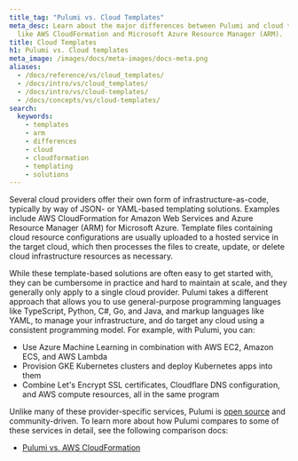 ```yaml
---
title_tag: "Pulumi vs. Cloud Templates"
meta_desc: Learn about the major differences between Pulumi and cloud templating solutions
  like AWS CloudFormation and Microsoft Azure Resource Manager (ARM).
title: Cloud Templates
h1: Pulumi vs. Cloud templates
meta_image: /images/docs/meta-images/docs-meta.png
aliases:
  - /docs/reference/vs/cloud_templates/
  - /docs/intro/vs/cloud_templates/
  - /docs/intro/vs/cloud-templates/
  - /docs/concepts/vs/cloud-templates/
search:
  keywords:
    - templates
    - arm
    - differences
    - cloud
    - cloudformation
    - templating
    - solutions
---
```


Several cloud providers offer their own form of infrastructure-as-code, typically by way of JSON- or YAML-based templating solutions. Examples include AWS CloudFormation for Amazon Web Services and Azure Resource Manager (ARM) for Microsoft Azure. Template files containing cloud resource configurations are usually uploaded to a hosted service in the target cloud, which then processes the files to create, update, or delete cloud infrastructure resources as necessary.

While these template-based solutions are often easy to get started with, they can be cumbersome in practice and hard to maintain at scale, and they generally only apply to a single cloud provider. Pulumi takes a different approach that allows you to use general-purpose programming languages like TypeScript, Python, C#, Go, and Java, and markup languages like YAML, to manage your infrastructure, and do target any cloud using a consistent programming model. For example, with Pulumi, you can:

* Use Azure Machine Learning in combination with AWS EC2, Amazon ECS, and AWS Lambda
* Provision GKE Kubernetes clusters and deploy Kubernetes apps into them
* Combine Let's Encrypt SSL certificates, Cloudflare DNS configuration, and AWS compute resources, all in the same program

Unlike many of these provider-specific services, Pulumi is [open source](https://github.com/pulumi/pulumi) and community-driven. To learn more about how Pulumi compares to some of these services in detail, see the following comparison docs:

* [Pulumi vs. AWS CloudFormation](/docs/concepts/vs/cloud-templates/cloudformation/)
